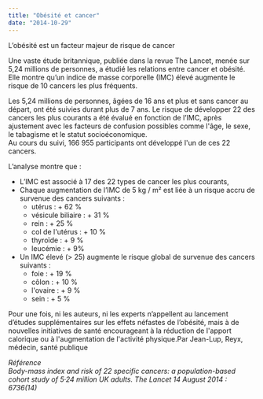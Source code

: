 ```yaml
---
title: "Obésité et cancer"
date: "2014-10-29"
---
```


L’obésité est un facteur majeur de risque de cancer

Une vaste étude britannique, publiée dans la revue The Lancet, menée sur 5,24 millions de personnes, a étudié les relations entre cancer et obésité. Elle montre qu’un indice de masse corporelle (IMC) élevé augmente le risque de 10 cancers les plus fréquents.

Les 5,24 millions de personnes, âgées de 16 ans et plus et sans cancer au départ, ont été suivies durant plus de 7 ans. Le risque de développer 22 des cancers les plus courants a été évalué en fonction de l’IMC, après ajustement avec les facteurs de confusion possibles comme l'âge, le sexe, le tabagisme et le statut socioéconomique.  
Au cours du suivi, 166 955 participants ont développé l'un de ces 22 cancers.

L’analyse montre que :

- L’IMC est associé à 17 des 22 types de cancer les plus courants,
- Chaque augmentation de l’IMC de 5 kg / m² est liée à un risque accru de survenue des cancers suivants :
  - utérus : + 62 %
  - vésicule biliaire : + 31 %
  - rein : + 25 %
  - col de l'utérus : + 10 %
  - thyroïde : + 9 %
  - leucémie : + 9%
- Un IMC élevé (> 25) augmente le risque global de survenue des cancers suivants :
  - foie : + 19 %
  - côlon : + 10 %
  - l'ovaire : + 9 %
  - sein : + 5 % 

Pour une fois, ni les auteurs, ni les experts n’appellent au lancement d’études supplémentaires sur les effets néfastes de l’obésité, mais à de nouvelles initiatives de santé encourageant à la réduction de l'apport calorique ou à l'augmentation de l'activité physique.Par Jean-Lup, Reyx, médecin, santé publique

*Référence  
Body-mass index and risk of 22 specific cancers: a population-based cohort study of 5·24 million UK adults. The Lancet 14 August 2014 : 6736(14)*
